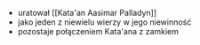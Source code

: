 * uratował [[Kata'an Aasimar Palladyn]]
* jako jeden z niewielu wierzy w jego niewinność
* pozostaje połączeniem Kata'ana z zamkiem